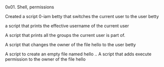 0x01. Shell, permissions

Created a script 0-iam betty that switches the current user to the user betty

a script that prints the effective username of the current user

A script that prints all the groups the current user is part of.

A script that changes the owner of the file hello to the user betty

A script to create an empty file named hello
..
A script that adds execute permission to the owner of the file hello
